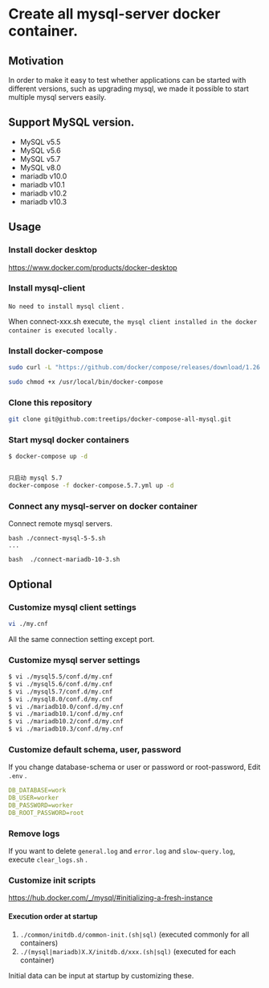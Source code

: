 Create all mysql-server docker container.
====

## Motivation

In order to make it easy to test whether applications can be started with different versions, such as upgrading mysql, we made it possible to start multiple mysql servers easily.

## Support MySQL version.

- MySQL v5.5
- MySQL v5.6
- MySQL v5.7
- MySQL v8.0
- mariadb v10.0
- mariadb v10.1
- mariadb v10.2
- mariadb v10.3

## Usage

### Install docker desktop

https://www.docker.com/products/docker-desktop

### Install mysql-client

`No need to install mysql client` .

When connect-xxx.sh execute, `the mysql client installed in the docker container is executed locally` .

### Install docker-compose

```bash
sudo curl -L "https://github.com/docker/compose/releases/download/1.26.0/docker-compose-$(uname -s)-$(uname -m)" -o /usr/local/bin/docker-compose

sudo chmod +x /usr/local/bin/docker-compose

```

### Clone this repository

```bash
git clone git@github.com:treetips/docker-compose-all-mysql.git

```

### Start mysql docker containers

```bash
$ docker-compose up -d


只启动 mysql 5.7
docker-compose -f docker-compose.5.7.yml up -d

```

### Connect any mysql-server on docker container

Connect remote mysql servers.

```
bash ./connect-mysql-5-5.sh
...

bash  ./connect-mariadb-10-3.sh

```

## Optional

### Customize mysql client settings

```bash
vi ./my.cnf
```

All the same connection setting except port.

### Customize mysql server settings

```bash
$ vi ./mysql5.5/conf.d/my.cnf
$ vi ./mysql5.6/conf.d/my.cnf
$ vi ./mysql5.7/conf.d/my.cnf
$ vi ./mysql8.0/conf.d/my.cnf
$ vi ./mariadb10.0/conf.d/my.cnf
$ vi ./mariadb10.1/conf.d/my.cnf
$ vi ./mariadb10.2/conf.d/my.cnf
$ vi ./mariadb10.3/conf.d/my.cnf
```

### Customize default schema, user, password

If you change database-schema or user or password or root-password, Edit `.env` .

```yaml
DB_DATABASE=work
DB_USER=worker
DB_PASSWORD=worker
DB_ROOT_PASSWORD=root
```

### Remove logs

If you want to delete `general.log` and `error.log` and `slow-query.log`, execute `clear_logs.sh` .

### Customize init scripts

https://hub.docker.com/_/mysql/#initializing-a-fresh-instance

#### Execution order at startup

1. `./common/initdb.d/common-init.(sh|sql)` (executed commonly for all containers)
1. `./(mysql|mariadb)X.X/initdb.d/xxx.(sh|sql)` (executed for each container)

Initial data can be input at startup by customizing these.
